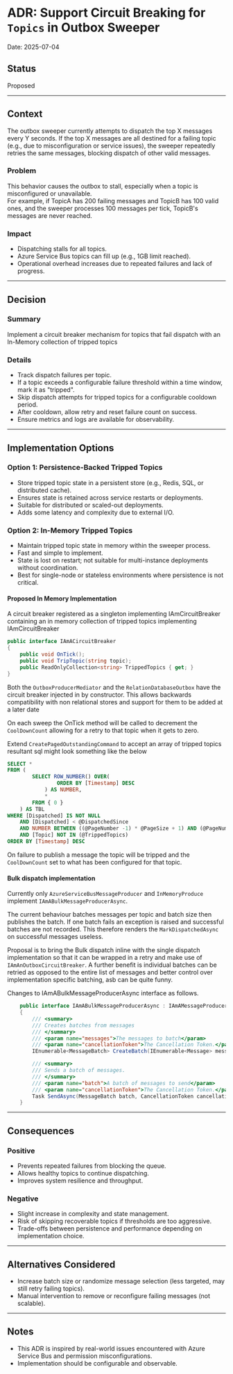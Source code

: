 # ADR: Support Circuit Breaking for `Topics` in Outbox Sweeper

Date: 2025-07-04

## Status

Proposed

---

## Context

The outbox sweeper currently attempts to dispatch the top X messages every Y seconds. If the top X messages are all destined for a failing topic (e.g., due to misconfiguration or service issues), the sweeper repeatedly retries the same messages, blocking dispatch of other valid messages.

### Problem

This behavior causes the outbox to stall, especially when a topic is misconfigured or unavailable.  
For example, if TopicA has 200 failing messages and TopicB has 100 valid ones, and the sweeper processes 100 messages per tick, TopicB's messages are never reached.

### Impact

- Dispatching stalls for all topics.
- Azure Service Bus topics can fill up (e.g., 1GB limit reached).
- Operational overhead increases due to repeated failures and lack of progress.

---

## Decision

### Summary

Implement a circuit breaker mechanism for topics that fail dispatch with an In-Memory collection of tripped topics

### Details

- Track dispatch failures per topic.
- If a topic exceeds a configurable failure threshold within a time window, mark it as "tripped".
- Skip dispatch attempts for tripped topics for a configurable cooldown period.
- After cooldown, allow retry and reset failure count on success.
- Ensure metrics and logs are available for observability.

---

## Implementation Options

### Option 1: Persistence-Backed Tripped Topics

- Store tripped topic state in a persistent store (e.g., Redis, SQL, or distributed cache).
- Ensures state is retained across service restarts or deployments.
- Suitable for distributed or scaled-out deployments.
- Adds some latency and complexity due to external I/O.

### Option 2: In-Memory Tripped Topics

- Maintain tripped topic state in memory within the sweeper process.
- Fast and simple to implement.
- State is lost on restart; not suitable for multi-instance deployments without coordination.
- Best for single-node or stateless environments where persistence is not critical.

#### Proposed In Memory Implementation

A circuit breaker registered as a singleton implementing IAmCircuitBreaker containing an in memory collection of tripped topics implementing IAmCircuitBreaker

```csharp
public interface IAmACircuitBreaker
{
    public void OnTick();
    public void TripTopic(string topic);
    public ReadOnlyCollection<string> TrippedTopics { get; }
}
```

Both the `OutboxProducerMediator` and the `RelationDatabaseOutbox` have the circuit breaker injected in by constructor. This allows backwards compatibility with non relational stores and support for them to be added at a later date

On each sweep the OnTick method will be called to decrement the `CoolDownCount` allowing for a retry to that topic when it gets to zero.

Extend `CreatePagedOutstandingCommand` to accept an array of tripped topics resultant sql might look something like the below

```sql
SELECT *
FROM (
        SELECT ROW_NUMBER() OVER(
                ORDER BY [Timestamp] DESC
            ) AS NUMBER,
            *
        FROM { 0 }
    ) AS TBL
WHERE [Dispatched] IS NOT NULL
    AND [Dispatched] < @DispatchedSince
    AND NUMBER BETWEEN ((@PageNumber -1) * @PageSize + 1) AND (@PageNumber * @PageSize)
    AND [Topic] NOT IN (@TrippedTopics)
ORDER BY [Timestamp] DESC

```

On failure to publish a message the topic will be tripped and the `CoolDownCount` set to what has been configured for that topic.

#### Bulk dispatch implementation

Currently only `AzureServiceBusMessageProducer` and `InMemoryProduce` implement `IAmABulkMessageProducerAsync`. 

The current behaviour batches messages per topic and batch size then publishes the batch. If one batch fails an exception is raised and successful batches are not recorded. This therefore renders the `MarkDispatchedAsync` on successful messages useless.

Proposal is to bring the Bulk dispatch inline with the single dispatch implementation so that it can be wrapped in a retry and make use of `IAmAnOutboxCircuitBreaker`. A further benefit is individual batches can be retried as opposed to the entire list of messages and better control over implementation specific batching, asb can be quite funny.

Changes to IAmABulkMessageProducerAsync interface as follows. 

```c#
    public interface IAmABulkMessageProducerAsync : IAmAMessageProducer
    {
        /// <summary>
        /// Creates batches from messages
        /// </summary>
        /// <param name="messages">The messages to batch</param>
        /// <param name="cancellationToken">The Cancellation Token.</param>
        IEnumerable<MessageBatch> CreateBatch(IEnumerable<Message> messages, CancellationToken cancellationToken);

        /// <summary>
        /// Sends a batch of messages.
        /// </summary>
        /// <param name="batch">A batch of messages to send</param>
        /// <param name="cancellationToken">The Cancellation Token.</param>
        Task SendAsync(MessageBatch batch, CancellationToken cancellationToken);
    }

```

---

## Consequences

### Positive

- Prevents repeated failures from blocking the queue.
- Allows healthy topics to continue dispatching.
- Improves system resilience and throughput.

### Negative

- Slight increase in complexity and state management.
- Risk of skipping recoverable topics if thresholds are too aggressive.
- Trade-offs between persistence and performance depending on implementation choice.

---

## Alternatives Considered

- Increase batch size or randomize message selection (less targeted, may still retry failing topics).
- Manual intervention to remove or reconfigure failing messages (not scalable).

---

## Notes

- This ADR is inspired by real-world issues encountered with Azure Service Bus and permission misconfigurations.
- Implementation should be configurable and observable.
